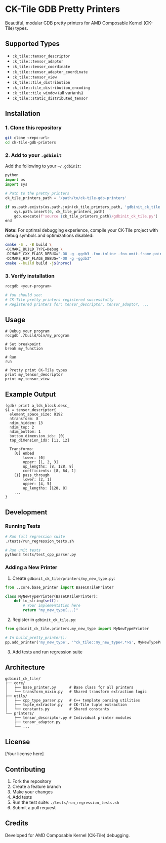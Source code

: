 # CK-Tile GDB Pretty Printers

Beautiful, modular GDB pretty printers for AMD Composable Kernel (CK-Tile) types.

## Supported Types

- `ck_tile::tensor_descriptor`
- `ck_tile::tensor_adaptor`
- `ck_tile::tensor_coordinate`
- `ck_tile::tensor_adaptor_coordinate`
- `ck_tile::tensor_view`
- `ck_tile::tile_distribution`
- `ck_tile::tile_distribution_encoding`
- `ck_tile::tile_window` (all variants)
- `ck_tile::static_distributed_tensor`

## Installation

### 1. Clone this repository

```bash
git clone <repo-url>
cd ck-tile-gdb-printers
```

### 2. Add to your `.gdbinit`

Add the following to your `~/.gdbinit`:

```python
python
import os
import sys

# Path to the pretty printers
ck_tile_printers_path = '/path/to/ck-tile-gdb-printers'

if os.path.exists(os.path.join(ck_tile_printers_path, 'gdbinit_ck_tile.py')):
    sys.path.insert(0, ck_tile_printers_path)
    gdb.execute(f'source {ck_tile_printers_path}/gdbinit_ck_tile.py')
end
```
**Note:** For optimal debugging experience, compile your CK-Tile project with debug symbols
and optimizations disabled:

```bash
cmake -S . -B build \
-DCMAKE_BUILD_TYPE=Debug \
-DCMAKE_CXX_FLAGS_DEBUG="-O0 -g -ggdb3 -fno-inline -fno-omit-frame-pointer" \
-DCMAKE_HIP_FLAGS_DEBUG="-O0 -g -ggdb3"
cmake --build build -j$(nproc)
```

### 3. Verify installation

```bash
rocgdb <your-program>

# You should see:
# CK-Tile pretty printers registered successfully
# Registered printers for: tensor_descriptor, tensor_adaptor, ...
```

## Usage

```gdb
# Debug your program
rocgdb ./build/bin/my_program

# Set breakpoint
break my_function

# Run
run

# Pretty print CK-Tile types
print my_tensor_descriptor
print my_tensor_view
```

## Example Output

```
(gdb) print a_lds_block.desc_
$1 = tensor_descriptor{
  element_space_size: 8192
  ntransform: 8
  ndim_hidden: 13
  ndim_top: 2
  ndim_bottom: 1
  bottom_dimension_ids: [0]
  top_dimension_ids: [11, 12]

  Transforms:
    [0] embed
        lower: [0]
        upper: [1, 2, 3]
        up_lengths: [8, 128, 8]
        coefficients: [8, 64, 1]
    [1] pass_through
        lower: [2, 1]
        upper: [4, 5]
        up_lengths: [128, 8]
    ...
}
```

## Development

### Running Tests

```bash
# Run full regression suite
./tests/run_regression_tests.sh

# Run unit tests
python3 tests/test_cpp_parser.py
```

### Adding a New Printer

1. Create `gdbinit_ck_tile/printers/my_new_type.py`:

```python
from ..core.base_printer import BaseCKTilePrinter

class MyNewTypePrinter(BaseCKTilePrinter):
    def to_string(self):
        # Your implementation here
        return "my_new_type{...}"
```

2. Register in `gdbinit_ck_tile.py`:

```python
from gdbinit_ck_tile.printers.my_new_type import MyNewTypePrinter

# In build_pretty_printer():
pp.add_printer('my_new_type', '^ck_tile::my_new_type<.*>$', MyNewTypePrinter)
```

3. Add tests and run regression suite

## Architecture

```
gdbinit_ck_tile/
├── core/
│   ├── base_printer.py      # Base class for all printers
│   └── transform_mixin.py   # Shared transform extraction logic
├── utils/
│   ├── cpp_type_parser.py   # C++ template parsing utilities
│   ├── tuple_extractor.py   # CK-Tile tuple extraction
│   └── constants.py         # Shared constants
└── printers/
    ├── tensor_descriptor.py # Individual printer modules
    ├── tensor_adaptor.py
    └── ...
```

## License

[Your license here]

## Contributing

1. Fork the repository
2. Create a feature branch
3. Make your changes
4. Add tests
5. Run the test suite: `./tests/run_regression_tests.sh`
6. Submit a pull request

## Credits

Developed for AMD Composable Kernel (CK-Tile) debugging.
